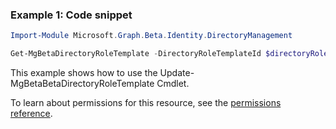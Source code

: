 ### Example 1: Code snippet

```powershellImport-Module Microsoft.Graph.Beta.Identity.DirectoryManagement

Get-MgBetaDirectoryRoleTemplate -DirectoryRoleTemplateId $directoryRoleTemplateId
```
This example shows how to use the Update-MgBetaBetaDirectoryRoleTemplate Cmdlet.
To learn about permissions for this resource, see the [permissions reference](/graph/permissions-reference).

